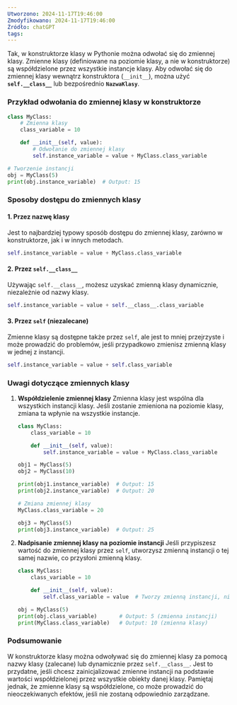 ```yaml
---
Utworzono: 2024-11-17T19:46:00
Zmodyfikowano: 2024-11-17T19:46:00
Źródło: chatGPT
tags:
---
```


Tak, w konstruktorze klasy w Pythonie można odwołać się do zmiennej klasy. Zmienne klasy (definiowane na poziomie klasy, a nie w konstruktorze) są współdzielone przez wszystkie instancje klasy. Aby odwołać się do zmiennej klasy wewnątrz konstruktora (`__init__`), można użyć **`self.__class__`** lub bezpośrednio **`NazwaKlasy`**.

### Przykład odwołania do zmiennej klasy w konstruktorze

```python
class MyClass:
    # Zmienna klasy
    class_variable = 10

    def __init__(self, value):
        # Odwołanie do zmiennej klasy
        self.instance_variable = value + MyClass.class_variable

# Tworzenie instancji
obj = MyClass(5)
print(obj.instance_variable)  # Output: 15
```

### Sposoby dostępu do zmiennych klasy

#### 1. **Przez nazwę klasy**
Jest to najbardziej typowy sposób dostępu do zmiennej klasy, zarówno w konstruktorze, jak i w innych metodach.

```python
self.instance_variable = value + MyClass.class_variable
```

#### 2. **Przez `self.__class__`**
Używając `self.__class__`, możesz uzyskać zmienną klasy dynamicznie, niezależnie od nazwy klasy.

```python
self.instance_variable = value + self.__class__.class_variable
```

#### 3. **Przez `self` (niezalecane)**
Zmienne klasy są dostępne także przez `self`, ale jest to mniej przejrzyste i może prowadzić do problemów, jeśli przypadkowo zmienisz zmienną klasy w jednej z instancji.

```python
self.instance_variable = value + self.class_variable
```

### Uwagi dotyczące zmiennych klasy

1. **Współdzielenie zmiennej klasy**
   Zmienna klasy jest wspólna dla wszystkich instancji klasy. Jeśli zostanie zmieniona na poziomie klasy, zmiana ta wpłynie na wszystkie instancje.

   ```python
   class MyClass:
       class_variable = 10

       def __init__(self, value):
           self.instance_variable = value + MyClass.class_variable

   obj1 = MyClass(5)
   obj2 = MyClass(10)

   print(obj1.instance_variable)  # Output: 15
   print(obj2.instance_variable)  # Output: 20

   # Zmiana zmiennej klasy
   MyClass.class_variable = 20

   obj3 = MyClass(5)
   print(obj3.instance_variable)  # Output: 25
   ```

2. **Nadpisanie zmiennej klasy na poziomie instancji**
   Jeśli przypiszesz wartość do zmiennej klasy przez `self`, utworzysz zmienną instancji o tej samej nazwie, co przysłoni zmienną klasy.

   ```python
   class MyClass:
       class_variable = 10

       def __init__(self, value):
           self.class_variable = value  # Tworzy zmienną instancji, nie modyfikuje zmiennej klasy

   obj = MyClass(5)
   print(obj.class_variable)       # Output: 5 (zmienna instancji)
   print(MyClass.class_variable)   # Output: 10 (zmienna klasy)
   ```

### Podsumowanie
W konstruktorze klasy można odwoływać się do zmiennej klasy za pomocą nazwy klasy (zalecane) lub dynamicznie przez `self.__class__`. Jest to przydatne, jeśli chcesz zainicjalizować zmienne instancji na podstawie wartości współdzielonej przez wszystkie obiekty danej klasy. Pamiętaj jednak, że zmienne klasy są współdzielone, co może prowadzić do nieoczekiwanych efektów, jeśli nie zostaną odpowiednio zarządzane.